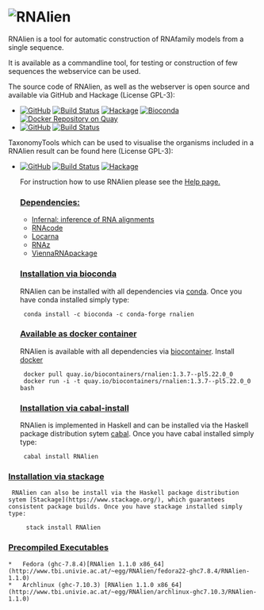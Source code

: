 ![RNAlien](http://www.tbi.univie.ac.at/~egg/RNAlien.png "RNAlien") 
=========
RNAlien is a tool for automatic construction of RNAfamily models from a single sequence.

It is available as a commandline tool, for testing or construction of few sequences the webservice can be used.

The source code of RNAlien, as well as the webserver is open source and available via GitHub and Hackage (License GPL-3):

*   [![GitHub](https://img.shields.io/github/tag/eggzilla/RNAlien.svg)](https://github.com/eggzilla/RNAlien) [![Build Status](https://travis-ci.org/eggzilla/RNAlien.svg?branch=master)](https://travis-ci.org/eggzilla/RNAlien) [![Hackage](https://img.shields.io/hackage/v/RNAlien.svg)](https://hackage.haskell.org/package/RNAlien) [![Bioconda](https://anaconda.org/bioconda/rnalien/badges/version.svg)](https://anaconda.org/bioconda/rnalien) [![Docker Repository on Quay](https://quay.io/repository/biocontainers/RNAlien/status "Docker Repository on Quay")](https://quay.io/repository/repository/biocontainers/RNAlien)
*   [![GitHub](https://img.shields.io/github/tag/eggzilla/AlienServer.svg)](https://github.com/eggzilla/AlienServer) [![Build Status](https://travis-ci.org/eggzilla/AlienServer.svg?branch=master)](https://travis-ci.org/eggzilla/AlienServer) 

TaxonomyTools which can be used to visualise the organisms included in a RNAlien result can be found here (License GPL-3):

*   [![GitHub](https://img.shields.io/github/tag/eggzilla/TaxonomyTools.svg)](https://github.com/eggzilla/TaxonomyTools) [![Build Status](https://travis-ci.org/eggzilla/TaxonomyTools.svg?branch=master)](https://travis-ci.org/eggzilla/TaxonomyTools) [![Hackage](https://img.shields.io/hackage/v/TaxonomyTools.svg)](https://hackage.haskell.org/package/RNAlien)

    For instruction how to use RNAlien please see the [Help page.](http://rna.tbi.univie.ac.at/rnalien/help)

    ### <u>Dependencies:</u>

    *   [Infernal: inference of RNA alignments](http://infernal.janelia.org/)
    *   [RNAcode](http://wash.github.io/rnacode/)
    *   [Locarna](http://www.bioinf.uni-freiburg.de/Software/LocARNA/#download)
    *   [RNAz](https://www.tbi.univie.ac.at/~wash/RNAz/)
    *   [ViennaRNApackage](http://www.tbi.univie.ac.at/RNA/index.html#download)

    ### <u>Installation via bioconda</u>

     RNAlien can be installed with all dependencies via [conda](https://conda.io/docs/install/quick.html). Once you have conda installed simply type:

         conda install -c bioconda -c conda-forge rnalien 

    ### <u>Available as docker container</u>

     RNAlien is available with all dependencies via [biocontainer](https://quay.io/repository/biocontainers/rnalien). Install
     [docker](https://www.docker.com/get-docker)

         docker pull quay.io/biocontainers/rnalien:1.3.7--pl5.22.0_0
         docker run -i -t quay.io/biocontainers/rnalien:1.3.7--pl5.22.0_0 bash

    ### <u>Installation via cabal-install</u>

    RNAlien is implemented in Haskell and can be installed via the Haskell package distribution sytem [cabal](https://www.haskell.org/cabal/). Once you have cabal installed simply type:

         cabal install RNAlien

   ### <u>Installation via stackage</u>

     RNAlien can also be install via the Haskell package distribution sytem [Stackage](https://www.stackage.org/), which guarantees consistent package builds. Once you have stackage installed simply type:

         stack install RNAlien


   ### <u>Precompiled Executables</u>

    *   Fedora (ghc-7.8.4)[RNAlien 1.1.0 x86_64](http://www.tbi.univie.ac.at/~egg/RNAlien/fedora22-ghc7.8.4/RNAlien-1.1.0)
    *   Archlinux (ghc-7.10.3) [RNAlien 1.1.0 x86_64](http://www.tbi.univie.ac.at/~egg/RNAlien/archlinux-ghc7.10.3/RNAlien-1.1.0)
